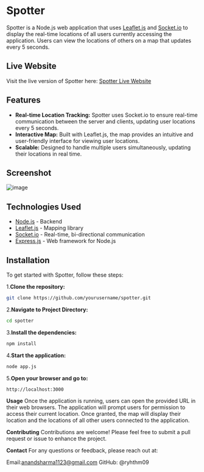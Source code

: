 
# Spotter

Spotter is a Node.js web application that uses [Leaflet.js](https://leafletjs.com/) and [Socket.io](https://socket.io/) to display the real-time locations of all users currently accessing the application. Users can view the locations of others on a map that updates every 5 seconds.

## Live Website

Visit the live version of Spotter here: [Spotter Live Website](https://spotter-lo6y.onrender.com/)


## Features

- **Real-time Location Tracking:** Spotter uses Socket.io to ensure real-time communication between the server and clients, updating user locations every 5 seconds.
- **Interactive Map:** Built with Leaflet.js, the map provides an intuitive and user-friendly interface for viewing user locations.
- **Scalable:** Designed to handle multiple users simultaneously, updating their locations in real time.

## Screenshot

![image](https://github.com/user-attachments/assets/450739c5-7368-458f-8290-40dc707f3ffd)


## Technologies Used

- [Node.js](https://nodejs.org/en/) - Backend
- [Leaflet.js](https://leafletjs.com/) - Mapping library
- [Socket.io](https://socket.io/) - Real-time, bi-directional communication
- [Express.js](https://expressjs.com/) - Web framework for Node.js

## Installation

To get started with Spotter, follow these steps:

1.**Clone the repository:**

```bash
git clone https://github.com/yourusername/spotter.git
```

2.**Navigate to Project Directory:**
 ```bash
 cd spotter
```
3.**Install the dependencies:**
```bash
npm install
```
4.**Start the application:**
```bash
node app.js
```
5.**Open your browser and go to:**
```
http://localhost:3000
```
**Usage**
Once the application is running, users can open the provided URL in their web browsers. The application will prompt users for permission to access their current location. Once granted, the map will display their location and the locations of all other users connected to the application.

**Contributing**
Contributions are welcome! Please feel free to submit a pull request or issue to enhance the project.

**Contact**
For any questions or feedback, please reach out at:

Email:anandsharma1123@gmail.com
GitHub: @ryhthm09

